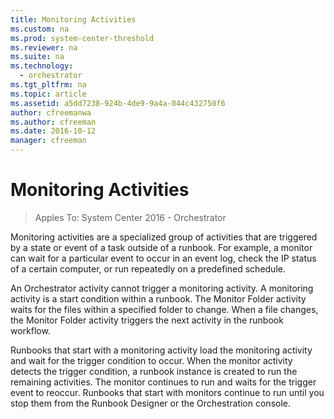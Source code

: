 ```yaml
---
title: Monitoring Activities
ms.custom: na
ms.prod: system-center-threshold
ms.reviewer: na
ms.suite: na
ms.technology:
  - orchestrator
ms.tgt_pltfrm: na
ms.topic: article
ms.assetid: a5dd7238-924b-4de9-9a4a-044c432750f6
author: cfreemanwa
ms.author: cfreeman
ms.date: 2016-10-12
manager: cfreeman
---
```

# Monitoring Activities

> Apples To: System Center 2016 - Orchestrator

Monitoring activities are a specialized group of activities that are triggered by a state or event of a task outside of a runbook. For example, a monitor can wait for a particular event to occur in an event log, check the IP status of a certain computer, or run repeatedly on a predefined schedule.  

An Orchestrator activity cannot trigger a monitoring activity. A monitoring activity is a start condition within a runbook. The Monitor Folder activity waits for the files within a specified folder to change. When a file changes, the Monitor Folder activity triggers the next activity in the runbook workflow.  

Runbooks that start with a monitoring activity load the monitoring activity and wait for the trigger condition to occur. When the monitor activity detects the trigger condition, a runbook instance is created to run the remaining activities. The monitor continues to run and waits for the trigger event to reoccur. Runbooks that start with monitors continue to run until you stop them from the Runbook Designer or the Orchestration console.  
